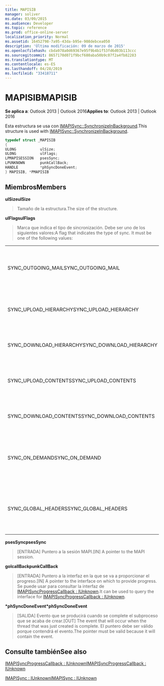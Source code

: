 ```yaml
---
title: MAPISIB
manager: soliver
ms.date: 03/09/2015
ms.audience: Developer
ms.topic: reference
ms.prod: office-online-server
localization_priority: Normal
ms.assetid: 16452798-7a95-43da-b95e-908debcea050
description: 'Última modificación: 09 de marzo de 2015'
ms.openlocfilehash: cbda978a0d69367e95f9b4b1f53fd6d03b113ccc
ms.sourcegitcommit: 8657170d071f9bcf680aba50b9c07f2a4fb82283
ms.translationtype: MT
ms.contentlocale: es-ES
ms.lasthandoff: 04/28/2019
ms.locfileid: "33418711"
---
```

# <a name="mapisib"></a><span data-ttu-id="ad7f9-103">MAPISIB</span><span class="sxs-lookup"><span data-stu-id="ad7f9-103">MAPISIB</span></span>

  
  
<span data-ttu-id="ad7f9-104">**Se aplica a**: Outlook 2013 | Outlook 2016</span><span class="sxs-lookup"><span data-stu-id="ad7f9-104">**Applies to**: Outlook 2013 | Outlook 2016</span></span> 
  
<span data-ttu-id="ad7f9-105">Esta estructura se usa con [IMAPISync::SynchronizeInBackground](imapisyncsynchronizeinbackground.md).</span><span class="sxs-lookup"><span data-stu-id="ad7f9-105">This structure is used with [IMAPISync::SynchronizeInBackground](imapisyncsynchronizeinbackground.md).</span></span>
  
```cpp
typedef struct _MAPISIB
{
ULONG           ulSize;                
ULONG           ulFlags;
LPMAPISESSION   psesSync;
LPUNKNOWN       punkCallBack;
HANDLE          *phSyncDoneEvent;    
} MAPISIB, *PMAPISIB
```

## <a name="members"></a><span data-ttu-id="ad7f9-106">Miembros</span><span class="sxs-lookup"><span data-stu-id="ad7f9-106">Members</span></span>

 <span data-ttu-id="ad7f9-107">**ulSize**</span><span class="sxs-lookup"><span data-stu-id="ad7f9-107">**ulSize**</span></span>
  
> <span data-ttu-id="ad7f9-108">Tamaño de la estructura.</span><span class="sxs-lookup"><span data-stu-id="ad7f9-108">The size of the structure.</span></span>
    
 <span data-ttu-id="ad7f9-109">**ulFlags**</span><span class="sxs-lookup"><span data-stu-id="ad7f9-109">**ulFlags**</span></span>
  
> <span data-ttu-id="ad7f9-110">Marca que indica el tipo de sincronización. Debe ser uno de los siguientes valores:</span><span class="sxs-lookup"><span data-stu-id="ad7f9-110">A flag that indicates the type of sync. It must be one of the following values:</span></span>
    
||||
|:-----|:-----|:-----|
|<span data-ttu-id="ad7f9-111">SYNC_OUTGOING_MAIL</span><span class="sxs-lookup"><span data-stu-id="ad7f9-111">SYNC_OUTGOING_MAIL</span></span>  <br/> |<span data-ttu-id="ad7f9-112">0x00000200</span><span class="sxs-lookup"><span data-stu-id="ad7f9-112">0x00000200</span></span>  <br/> |<span data-ttu-id="ad7f9-113">Envíe el mensaje al servidor (no está en uso actualmente).</span><span class="sxs-lookup"><span data-stu-id="ad7f9-113">Send the message to the server (not currently in use).</span></span>  <br/> |
|<span data-ttu-id="ad7f9-114">SYNC_UPLOAD_HIERARCHY</span><span class="sxs-lookup"><span data-stu-id="ad7f9-114">SYNC_UPLOAD_HIERARCHY</span></span>  <br/> |<span data-ttu-id="ad7f9-115">0x00000001</span><span class="sxs-lookup"><span data-stu-id="ad7f9-115">0x00000001</span></span>  <br/> |<span data-ttu-id="ad7f9-116">Cambios de jerarquía de inserción en el servidor.</span><span class="sxs-lookup"><span data-stu-id="ad7f9-116">Push hierarchy changes to the server.</span></span>  <br/> |
|<span data-ttu-id="ad7f9-117">SYNC_DOWNLOAD_HIERARCHY</span><span class="sxs-lookup"><span data-stu-id="ad7f9-117">SYNC_DOWNLOAD_HIERARCHY</span></span>  <br/> |<span data-ttu-id="ad7f9-118">0x00000002</span><span class="sxs-lookup"><span data-stu-id="ad7f9-118">0x00000002</span></span>  <br/> |<span data-ttu-id="ad7f9-119">Extraer cambios de jerarquía del servidor.</span><span class="sxs-lookup"><span data-stu-id="ad7f9-119">Pull hierarchy changes from server.</span></span>  <br/> |
|<span data-ttu-id="ad7f9-120">SYNC_UPLOAD_CONTENTS</span><span class="sxs-lookup"><span data-stu-id="ad7f9-120">SYNC_UPLOAD_CONTENTS</span></span>  <br/> |<span data-ttu-id="ad7f9-121">0x00000040</span><span class="sxs-lookup"><span data-stu-id="ad7f9-121">0x00000040</span></span>  <br/> |<span data-ttu-id="ad7f9-122">Cambios de mensajes de inserción en el servidor.</span><span class="sxs-lookup"><span data-stu-id="ad7f9-122">Push message changes to server.</span></span>  <br/> |
|<span data-ttu-id="ad7f9-123">SYNC_DOWNLOAD_CONTENTS</span><span class="sxs-lookup"><span data-stu-id="ad7f9-123">SYNC_DOWNLOAD_CONTENTS</span></span>  <br/> |<span data-ttu-id="ad7f9-124">0x00000080</span><span class="sxs-lookup"><span data-stu-id="ad7f9-124">0x00000080</span></span>  <br/> |<span data-ttu-id="ad7f9-125">Extraer cambios de mensajes del servidor.</span><span class="sxs-lookup"><span data-stu-id="ad7f9-125">Pull message changes from server.</span></span>  <br/> |
|<span data-ttu-id="ad7f9-126">SYNC_ON_DEMAND</span><span class="sxs-lookup"><span data-stu-id="ad7f9-126">SYNC_ON_DEMAND</span></span>  <br/> |<span data-ttu-id="ad7f9-127">0x20000000</span><span class="sxs-lookup"><span data-stu-id="ad7f9-127">0x20000000</span></span>  <br/> |<span data-ttu-id="ad7f9-128">El usuario inició la sincronización y debe ser de mayor prioridad.</span><span class="sxs-lookup"><span data-stu-id="ad7f9-128">The sync was initiated by the user and should be a higher priority.</span></span>  <br/> |
|<span data-ttu-id="ad7f9-129">SYNC_GLOBAL_HEADERS</span><span class="sxs-lookup"><span data-stu-id="ad7f9-129">SYNC_GLOBAL_HEADERS</span></span>  <br/> |<span data-ttu-id="ad7f9-130">0x02000000</span><span class="sxs-lookup"><span data-stu-id="ad7f9-130">0x02000000</span></span>  <br/> |<span data-ttu-id="ad7f9-131">Solo deben sincronizarse los encabezados y no los cuerpos completos.</span><span class="sxs-lookup"><span data-stu-id="ad7f9-131">Should only sync headers and not full bodies.</span></span>  <br/> |
   
 <span data-ttu-id="ad7f9-132">**psesSync**</span><span class="sxs-lookup"><span data-stu-id="ad7f9-132">**psesSync**</span></span>
  
> <span data-ttu-id="ad7f9-133">[ENTRADA] Puntero a la sesión MAPI.</span><span class="sxs-lookup"><span data-stu-id="ad7f9-133">[IN] A pointer to the MAPI session.</span></span>
    
 <span data-ttu-id="ad7f9-134">**golcallBack**</span><span class="sxs-lookup"><span data-stu-id="ad7f9-134">**punkCallBack**</span></span>
  
> <span data-ttu-id="ad7f9-135">[ENTRADA] Puntero a la interfaz en la que se va a proporcionar el progreso.</span><span class="sxs-lookup"><span data-stu-id="ad7f9-135">[IN] A pointer to the interface on which to provide progress.</span></span> <span data-ttu-id="ad7f9-136">Se puede usar para consultar la interfaz de [IMAPISyncProgressCallback : IUnknown](imapisyncprogresscallbackiunknown.md).</span><span class="sxs-lookup"><span data-stu-id="ad7f9-136">It can be used to query the interface for [IMAPISyncProgressCallback : IUnknown](imapisyncprogresscallbackiunknown.md).</span></span>
    
 <span data-ttu-id="ad7f9-137">**\*phSyncDoneEvent**</span><span class="sxs-lookup"><span data-stu-id="ad7f9-137">**\*phSyncDoneEvent**</span></span>
  
> <span data-ttu-id="ad7f9-138">[SALIDA] Evento que se producirá cuando se complete el subproceso que se acaba de crear.</span><span class="sxs-lookup"><span data-stu-id="ad7f9-138">[OUT] The event that will occur when the thread that was just created is complete.</span></span> <span data-ttu-id="ad7f9-139">El puntero debe ser válido porque contendrá el evento.</span><span class="sxs-lookup"><span data-stu-id="ad7f9-139">The pointer must be valid because it will contain the event.</span></span>
    
## <a name="see-also"></a><span data-ttu-id="ad7f9-140">Consulte también</span><span class="sxs-lookup"><span data-stu-id="ad7f9-140">See also</span></span>



[<span data-ttu-id="ad7f9-141">IMAPISyncProgressCallback : IUnknown</span><span class="sxs-lookup"><span data-stu-id="ad7f9-141">IMAPISyncProgressCallback : IUnknown</span></span>](imapisyncprogresscallbackiunknown.md)
  
[<span data-ttu-id="ad7f9-142">IMAPISync : IUnknown</span><span class="sxs-lookup"><span data-stu-id="ad7f9-142">IMAPISync : IUnknown</span></span>](imapisynciunknown.md)

